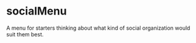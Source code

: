 # socialMenu
A menu for starters thinking about what kind of social organization would suit them best.
